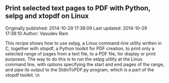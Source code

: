 ## Print selected text pages to PDF with Python, selpg and xtopdf on Linux

Originally published: 2014-10-29 17:38:09
Last updated: 2014-10-29 17:38:10
Author: Vasudev Ram

This recipe shows how to use selpg, a Linux command-line utility written in C, together with xtopdf, a Python toolkit for PDF creation, to print only a selected range of pages from a text file, to a PDF file, for display or print purposes. The way to do this is to run the selpg utility at the Linux command line, with options specifying the start and end pages of the range, and pipe its output to the StdinToPDF.py program, which is a part of the xtopdf toolkit.\n